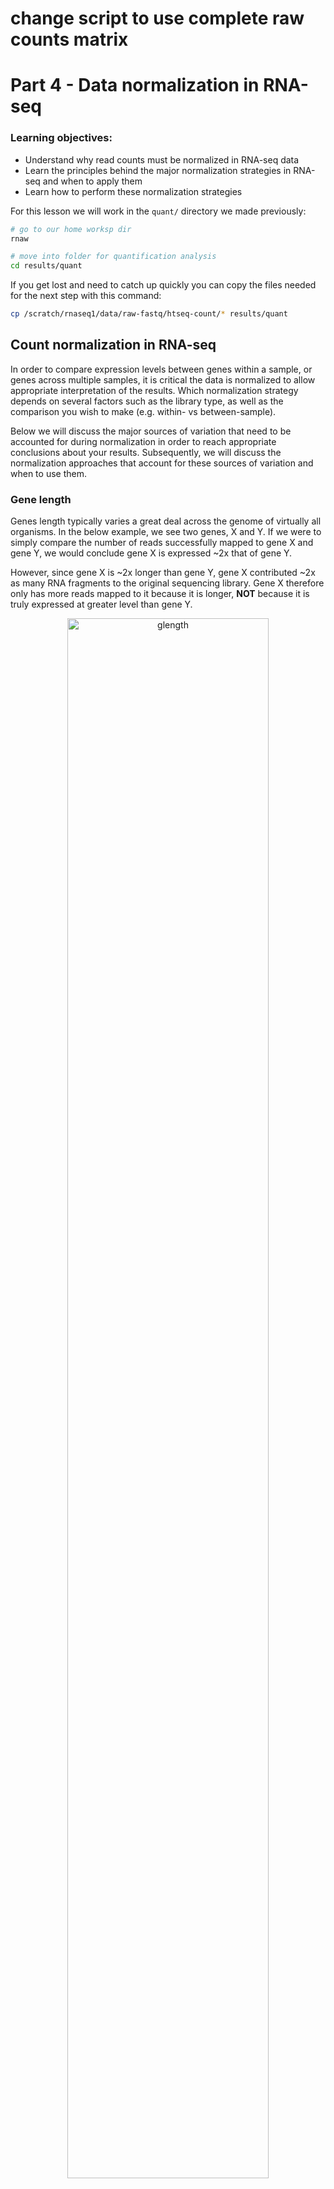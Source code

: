 

# change script to use complete raw counts matrix




# Part 4 - Data normalization in RNA-seq

### Learning objectives:
- Understand why read counts must be normalized in RNA-seq data
- Learn the principles behind the major normalization strategies in RNA-seq and when to apply them
- Learn how to perform these normalization strategies

For this lesson we will work in the `quant/` directory we made previously:
```bash
# go to our home worksp dir
rnaw

# move into folder for quantification analysis
cd results/quant
```

If you get lost and need to catch up quickly you can copy the files needed for the next step with this command:

```bash
cp /scratch/rnaseq1/data/raw-fastq/htseq-count/* results/quant
```

## Count normalization in RNA-seq

In order to compare expression levels between genes within a sample, or genes across multiple samples, it is critical the data is normalized to allow appropriate interpretation of the results. Which normalization strategy depends on several factors such as the library type, as well as the comparison you wish to make (e.g. within- vs between-sample).

Below we will discuss the major sources of variation that need to be accounted for during normalization in order to reach appropriate conclusions about your results. Subsequently, we will discuss the normalization approaches that account for these sources of variation and when to use them.

### Gene length

Genes length typically varies a great deal across the genome of virtually all organisms.
In the below example, we see two genes, X and Y. If we were to simply compare the number of reads successfully mapped to gene X and gene Y, we would conclude gene X is expressed ~2x that of gene Y.

However, since gene X is ~2x longer than gene Y, gene X contributed ~2x as many RNA fragments to the original sequencing library. Gene X therefore only has more reads mapped to it because it is longer, **NOT** because it is truly expressed at greater level than gene Y.  

<p align="center">
<img src="../figures/gene_length.png" alt="glength"
	title="" width="80%" height="80%" />
</p>

To address gene length bias, we must normalize raw read counts in a way that accounts for the size of each gene. If we did this for gene X & gene Y, we would conclude their gene expression levels are similar.

Normalization for gene length is critical when comparing between genes **within the same sample**, however when comparing expression of the same gene **across different samples**, correction for gene length is not as important since we assume the gene is of the same length in all samples.

### Library size/sequencing depth  

Although samples are pooled together (each sample is tagged with a barcode and samples are combined) at similar concentrations in a sequencing run, some samples will end up being sequenced more than others, leading to slight differences in how many reads are produced for that sample, and therefore sequencing depth and size. Furthermore, if samples are sequenced on separate runs, their sequencing depths may be very different. If we don't account for this variation in sequencing depth, we might conclude some genes are expressed at greater levels in a sample that has simply been sequenced to a higher depth.  

<p align="center">
<img src="../figures/library_composition.png" alt="lib-composition"
	title="" width="85%" height="85%" />
</p>







### Library composition

The presence of truly differentially expressed genes (in particular, DEGs with very large fold changes) between samples will cause the number of reads for other genes in those samples to be skewed. For example, in the below example, gene C is differentially expressed between the two samples, with much higher expression in sample 1. This high number of reads causes fewer reads to be detected for other genes in this sample, making it appear that these other genes are expressed at lower levels than in sample 2, however this is simply an artifact of library composition differences between the samples.

<p align="center">
<img src="../figures/library_size.png" alt="lib-size"
	title="" width="85%" height="85%" />
</p>




Note on why comparisons between group and within-/between-samples

## Normalization methods

Several normalization methods exist for RNA-seq data. Which method you use depends on the comparison you are trying to make (e.g. between or within samples), therefore it is important to understand how each is calculated and when to use it.

### Counts per million (CPM)

CPM is a simple normalization method that involves scaling the number of reads mapped to a feature by the total number of reads in a sample. This fraction is multiplied by 1 million in order to provide the number of reads per million mapped in the sample.

<p align="center">
<img src="../figures/cpm.png" alt="lib-composition"
	title="" width="65%" height="65%" />
</p>

We will briefly use R to calculate CPM values for our dataset. If you are not familiar with R don't worry, this is not complex R code and many software packages will calculate normalized counts for you.
```r
# read in raw counts matrix
all_counts <- read.table("all_counts_full.txt", sep="\t", stringsAsFactors=F, header=T)

# look at the counts object
head(all_counts)

# write a function that will calculate TPM
cpm <- function(counts) {
	cpm <- c()
	for(i in 1:length(counts)){
		cpm[i] <- counts[i] / sum(counts) * 1e6
	}
	cpm
}

# apply function to the columns of raw counts data
all_counts_cpm <- apply(all_counts[2:ncol(all_counts)], 2, cpm)

# write to file
write.csv(all_counts_cpm, file="all_counts_CPM.csv")
```

**NOTE:** CPM does **NOT** normalize for gene length, therefore cannot be used to compare expression between different genes in the same sample.

### Transcripts per million

<p align="center">
<img src="../figures/tpm.png" alt="lib-composition"
	title="" width="50%" height="50%" />
</p>

Calculate TPM from our raw read counts:
```r
# read in raw counts matrix
all_counts <- read.table("all_counts.txt", sep="\t", stringsAsFactors=FALSE, header=TRUE)
gene_lengths <- read.csv("lengths-grch38.csv", header=FALSE)

# look at the lengths object
head(lengths)

# write a function that will calculate TPM
cpm <- function(counts, lengths) {
	rate <- counts / lengths
	tpm <- c()
	for(i in 1:length(counts)){
		tpm[i] <- rate[i] / sum(rate) * 1e6
	}
	tpm
}

# apply function to the columns of raw counts data
all_counts_tpm <- apply(all_counts[2:ncol(all_counts)], 2, tpm, gene_lengths)

# write to file
write.csv(all_counts_tpm, file="all_counts_TPM.csv")
```

### Plot expression of example gene



### Reads/fragments per kilobase of exon per million

<p align="center">
<img src="../figures/rpkm-fpkm.png" alt="lib-composition"
	title="" width="90%" height="85%" />
</p>


Since our dataset is paired-end and we counted the number of fragments in the quantification step, we are calculating FPKM. Calculate FPKM from our raw read counts:
```r
# write a function that will calculate TPM
cpm <- function(counts, lengths) {
	rate <- counts / lengths
	fpkm <- c()
	for(i in 1:length(counts)){
		fpkm[i] <- rate[i] / sum(counts) * 1e9
	}
	fpkm
}

# apply function to the columns of raw counts data
all_counts_fpkm <- apply(all_counts[2:ncol(all_counts)], 2, fpkm, gene_lengths)

# write to file
write.csv(all_counts_fpkm, file="all_counts_FPKM.csv")
```




**Normalization method comparison**

**Method** | **Name** | **Accounts for** | **Appropriate comparisons**
-------|-------|-------|-------
CPM | Counts per million | Depth	 | - Between-sample<br>- Within experimental group
TPM | Transcripts per million | Depth & feature length | - Between- and within-sample<br>- Within experimental group
RPKM/FPKM | Reads/fragments per kilobase<br>of exon per million | Depth & feature length | - Within-sample<br>




## add in example of why RPKM is difficult to compare between samples



## Normalization methods for differential expression

size factor based normalization
